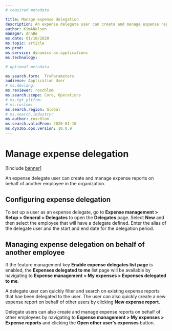 ```yaml
---
# required metadata

title: Manage expense delegation
description: An expense delegate user can create and manage expense reports on behalf of another employee in the organization.
author: KimANelson
manager: AnnBe
ms.date: 01/10/2020
ms.topic: article
ms.prod: 
ms.service: dynamics-ax-applications
ms.technology: 

# optional metadata

ms.search.form:  TrvParameters
audience: Application User
# ms.devlang: 
ms.reviewer: roschlom
ms.search.scope: Core, Operations
# ms.tgt_pltfrm: 
# ms.custom: 
ms.search.region: Global
# ms.search.industry: 
ms.author: roschlom 
ms.search.validFrom: 2020-01-10
ms.dyn365.ops.version: 10.0.9
---
```


# Manage expense delegation

[!include [banner](../includes/banner.md)]

An expense delegate user can create and manage expense reports on behalf of another employee in the organization.

## Configuring expense delegation

To set up a user as an expense delegate, go to **Expense management > Setup > General > Delegates** to open the **Delegates** page. Select **New** and then select the employee that will have a delegate defined. Enter the alias of the delegate user and the start and end date for the delegation period.

## Managing expense delegation on behalf of another employee

If the feature management key **Enable expense delegates list page** is enabled, the **Expenses delegated to me** list page will be available by navigating to **Expense management > My expenses > Expenses delegated to me**.

A delegate user can quickly filter and search on existing expense reports that hae been delegated to the user. The user can also quickly create a new expense report on behalf of other users by clicking **New expense report**.

Delegate users can also create and manage expense reports on behalf of other employees by navigating to **Expense management > My expenses > Expense reports** and clicking the **Open other user's expenses** button.
